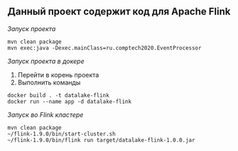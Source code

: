 ## Данный проект содержит код для Apache Flink

*Запуск проекта*

```
mvn clean package
mvn exec:java -Dexec.mainClass=ru.comptech2020.EventProcessor
```

*Запуск проекта в докере*
1. Перейти в корень проекта
2. Выполнить команды

```
docker build . -t datalake-flink
docker run --name app -d datalake-flink
```

*Запуск во Flink кластере*

```
mvn clean package
~/flink-1.9.0/bin/start-cluster.sh
~/flink-1.9.0/bin/flink run target/datalake-flink-1.0.0.jar
```
